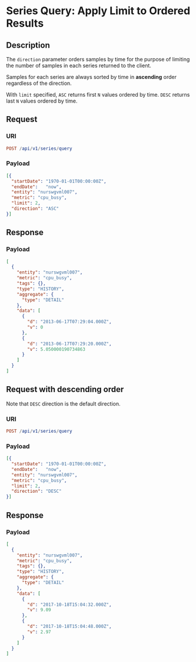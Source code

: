 # Series Query: Apply Limit to Ordered Results

## Description

The `direction` parameter orders samples by time for the purpose of limiting the number of samples in each series returned to the client.

Samples for each series are always sorted by time in **ascending** order regardless of the direction.

With `limit` specified, `ASC` returns first `N` values ordered by time. `DESC` returns last `N` values ordered by time.

## Request

### URI

```elm
POST /api/v1/series/query
```

### Payload

```json
[{
  "startDate": "1970-01-01T00:00:00Z",
  "endDate":   "now",
  "entity": "nurswgvml007",
  "metric": "cpu_busy",
  "limit": 2,
  "direction": "ASC"
}]
```

## Response

### Payload

```json
[
  {
    "entity": "nurswgvml007",
    "metric": "cpu_busy",
    "tags": {},
    "type": "HISTORY",
    "aggregate": {
      "type": "DETAIL"
    },
    "data": [
      {
        "d": "2013-06-17T07:29:04.000Z",
        "v": 0
      },
      {
        "d": "2013-06-17T07:29:20.000Z",
        "v": 5.050000190734863
      }
    ]
  }
]
```

## Request with descending order

Note that `DESC` direction is the default direction.

### URI

```elm
POST /api/v1/series/query
```

### Payload

```json
[{
  "startDate": "1970-01-01T00:00:00Z",
  "endDate":   "now",
  "entity": "nurswgvml007",
  "metric": "cpu_busy",
  "limit": 2,
  "direction": "DESC"
}]
```

## Response

### Payload

```json
[
  {
    "entity": "nurswgvml007",
    "metric": "cpu_busy",
    "tags": {},
    "type": "HISTORY",
    "aggregate": {
      "type": "DETAIL"
    },
    "data": [
      {
        "d": "2017-10-18T15:04:32.000Z",
        "v": 9.09
      },
      {
        "d": "2017-10-18T15:04:48.000Z",
        "v": 2.97
      }
    ]
  }
]
```
